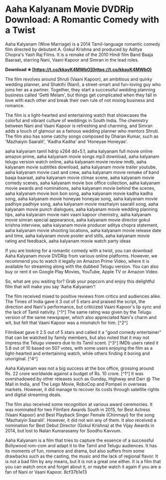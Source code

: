 
 
# Aaha Kalyanam Movie DVDRip Download: A Romantic Comedy with a Twist
 
Aaha Kalyanam (Wow Marriage) is a 2014 Tamil-language romantic comedy film directed by debutant A. Gokul Krishna and produced by Aditya Chopra's Yash Raj Films. It is a remake of the 2010 Hindi film Band Baaja Baaraat, starring Nani, Vaani Kapoor and Simran in the lead roles.
 
**Download ✯ [https://t.co/kkayK4MWbO](https://t.co/kkayK4MWbO)**


 
The film revolves around Shruti (Vaani Kapoor), an ambitious and quirky wedding planner, and Shakthi (Nani), a street-smart and fun-loving guy who joins her as a partner. Together, they start a successful wedding planning business called 'Getti Melam', but things get complicated when they fall in love with each other and break their own rule of not mixing business and romance.
 
The film is a light-hearted and entertaining watch that showcases the colorful and vibrant culture of weddings in South India. The chemistry between Nani and Vaani Kapoor is refreshing and charming, and Simran adds a touch of glamour as a famous wedding planner who mentors Shruti. The film also has some catchy songs composed by Dharan Kumar, such as 'Mazhaiyin Saaralil', 'Kadha Kadha' and 'Honeyae Honeyae'.
 
aaha kalyanam tamil hdrip x264 dd+5.1,  aaha kalyanam full movie online amazon prime,  aaha kalyanam movie songs mp3 download,  aaha kalyanam telugu version watch online,  aaha kalyanam movie review imdb,  aaha kalyanam movie subtitles download,  aaha kalyanam movie trailer youtube,  aaha kalyanam movie cast and crew,  aaha kalyanam movie remake of band baaja baaraat,  aaha kalyanam movie climax scene,  aaha kalyanam movie comedy scenes,  aaha kalyanam movie box office collection,  aaha kalyanam movie awards and nominations,  aaha kalyanam movie behind the scenes,  aaha kalyanam movie bon bon song,  aaha kalyanam movie kadha kadha song,  aaha kalyanam movie honeyae honeyae song,  aaha kalyanam movie padhiye padhiye song,  aaha kalyanam movie mazhaiyin saaralil song,  aaha kalyanam movie punch dialogues,  aaha kalyanam movie wedding planning tips,  aaha kalyanam movie nani vaani kapoor chemistry,  aaha kalyanam movie simran special appearance,  aaha kalyanam movie director gokul krishna interview,  aaha kalyanam movie producer aditya chopra statement,  aaha kalyanam movie shooting locations,  aaha kalyanam movie release date and time,  aaha kalyanam movie poster and stills,  aaha kalyanam movie rating and feedback,  aaha kalyanam movie watch party ideas
 
If you are looking for a romantic comedy with a twist, you can download Aaha Kalyanam movie DVDRip from various online platforms. However, we recommend you to watch it legally on Amazon Prime Video, where it is available for streaming along with the dubbed Telugu version. You can also buy or rent it on Google Play Movies, YouTube, Apple TV or Amazon Video.
 
So, what are you waiting for? Grab your popcorn and enjoy this delightful film that will make you say 'Aaha Kalyanam'!
  
The film received mixed to positive reviews from critics and audiences alike. The Times of India gave it 3 out of 5 stars and praised the script, the direction and Nani's performance, but criticized Vaani Kapoor's lip sync and the lack of Tamil nativity. [^1^] The same rating was given by the Telugu version of the same newspaper, which also appreciated Nani's charm and wit, but felt that Vaani Kapoor was a mismatch for him. [^2^]
 
Filmibeat gave it 2.5 out of 5 stars and called it a "good comedy entertainer" that can be watched by family members, but also noted that it may not impress the Telugu viewers due to its Tamil scent. [^3^] IMDb users rated it 5.8 out of 10 based on 507 votes, with some users enjoying the film as a light-hearted and entertaining watch, while others finding it boring and unoriginal. [^4^]
 
Aaha Kalyanam was not a big success at the box office, grossing around Rs. 22 crore worldwide against a budget of Rs. 10 crore. [^1^] It was overshadowed by other releases such as Gunday, Highway and Darr @ The Mall in India, and The Lego Movie, RoboCop and Pompeii in overseas markets. However, it did manage to recover its costs through satellite rights and digital streaming deals.
  
The film also received some recognition at various award ceremonies. It was nominated for two Filmfare Awards South in 2015, for Best Actress (Vaani Kapoor) and Best Playback Singer Female (Chinmayi) for the song 'Mazhaiyin Saaralil'.  However, it did not win any of them. It also received a nomination for Best Debut Director (Gokul Krishna) at the Vijay Awards in 2014, but lost to Nalan Kumarasamy for Soodhu Kavvum.
 
Aaha Kalyanam is a film that tries to capture the essence of a successful Bollywood rom-com and adapt it to the Tamil and Telugu audiences. It has its moments of fun, romance and drama, but also suffers from some drawbacks such as the casting, the music and the lack of regional flavor. It is not a bad film by any means, but it is not a great one either. It is a film that you can watch once and forget about it, or maybe watch it again if you are a fan of Nani or Vaani Kapoor.
 8cf37b1e13
 
